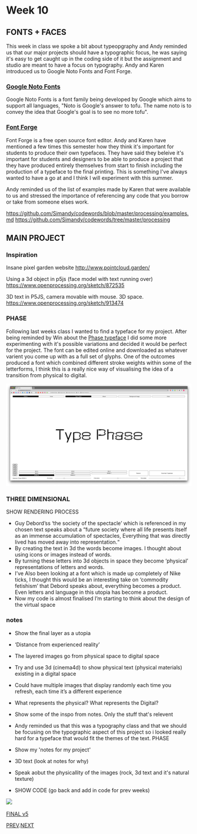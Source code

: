 # Week 10

## FONTS + FACES
This week in class we spoke a bit about typeopgraphy and Andy reminded us that our major projects should have a typographic focus, he was saying it's easy to get caught up in the coding side of it but the assignment and studio are meant to have a focus on typography. Andy and Karen introduced us to Google Noto Fonts and Font Forge.

### [Google Noto Fonts](https://www.google.com/get/noto/)
Google Noto Fonts is a font family being developed by Google which aims to support all languages, "Noto is Google's answer to tofu. The name noto is to convey the idea that Google's goal is to see no more tofu".

### [Font Forge](https://fontforge.org/en-US/)
Font Forge is a free open source font editor. Andy and Karen have mentioned a few times this semester how they think it's important for students to produce their own typefaces. They have said they beleive it's important for students and designers to be able to produce a project that they have produced entirely themselves from start to finish including the production of a typeface to the final printing. This is something I've always wanted to have a go at and I think I will experiment with this summer.

Andy reminded us of the list of examples made by Karen that were available to us and stressed the importance of referencing any code that you borrow or take from someone elses work.

https://github.com/Simandy/codewords/blob/master/processing/examples.md
https://github.com/Simandy/codewords/tree/master/processing

## MAIN PROJECT

### Inspiration

Insane pixel garden website
http://www.pointcloud.garden/

Using a 3d object in p5js (face model with text running over)
https://www.openprocessing.org/sketch/872535

3D text in P5JS, camera movable with mouse. 3D space.
https://www.openprocessing.org/sketch/913474

### PHASE

Following last weeks class I wanted to find a typeface for my project. After being reminded by Win about the [Phase typeface](https://www.eliashanzer.com/phase/) I did some more experimenting with it's possible variations and decided it would be perfect for the project. The font can be edited online and downloaded as whatever varient you come up with as a full set of glyphs. One of the outcomes produced a font which combined different stroke weights within some of the letterforms, I think this is a really nice way of visualising the idea of a transition from physical to digital.

![](PHASE.gif)


### THREE DIMENSIONAL

SHOW RENDERING PROCESS

- Guy Debord’ss ‘the society of the spectacle’ which is referenced in my chosen text speaks about a “future society where all life presents itself as an immense accumulation of spectacles, Everything that was directly lived has moved away into representation.“
- By creating the text in 3d the words become images. I thought about using icons or images instead of words.
- By turning these letters into 3d objects in space they become ‘physical’ representations of letters and words.
- I’ve Also been looking at a font which is made up completely of Nike ticks, I thought this would be an interesting take on ‘commodity fetishism’ that Debord speaks about, everything becomes a product. Even letters and language in this utopia has become a product.
- Now my code is almost finalised I’m starting to think about the design of the virtual space

### notes

- Show the final layer as a utopia
- ‘Distance from experienced reality’
- The layered images go from physical space to digital space
- Try and use 3d (cinema4d) to show physical text (physical materials) existing in a digital space
- Could have multiple images that display randomly each time you refresh, each time it’s a different experience
- What represents the physical? What represents the Digital?

- Show some of the inspo from notes. Only the stuff that's relevent    
- Andy reminded us that this was a typography class and that we should be focusing on the typographic aspect of this project so i looked really hard for a typeface that would fit the themes of the text. PHASE
- Show my 'notes for my project'   
- 3D text (look at notes for why)
- Speak aobut the physicallity of the images (rock, 3d text and it's natural texture)
- SHOW CODE (go back and add in code for prev weeks)

![](FINAL_V5.gif)

[FINAL v5](https://hamishpayne.github.io/CODE-WORDS/Classroom/Week-10/FINAL_v5)  

[PREV](https://github.com/HamishPayne/CODE-WORDS/edit/master/Classroom/Week-09).[NEXT](https://github.com/HamishPayne/CODE-WORDS/edit/master/Classroom/Week-11)
